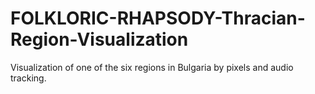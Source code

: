 # FOLKLORIC-RHAPSODY-Thracian-Region-Visualization
Visualization of one of the six regions in Bulgaria by pixels and audio tracking.
